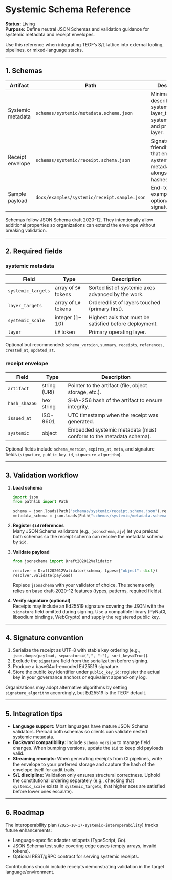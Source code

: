 <!-- markdownlint-disable MD013 -->
# Systemic Schema Reference

**Status:** Living  
**Purpose:** Define neutral JSON Schemas and validation guidance for systemic metadata and receipt envelopes.

Use this reference when integrating TEOF’s S/L lattice into external tooling, pipelines, or mixed-language stacks.

---

## 1. Schemas

| Artifact | Path | Description |
| --- | --- | --- |
| Systemic metadata | `schemas/systemic/metadata.schema.json` | Minimal fields describing systemic_targets, layer_targets, systemic_scale, and primary layer. |
| Receipt envelope | `schemas/systemic/receipt.schema.json` | Signature-friendly wrapper that embeds systemic metadata alongside artifact hashes. |
| Sample payload | `docs/examples/systemic/receipt.sample.json` | End-to-end example with optional signature fields. |

Schemas follow JSON Schema draft 2020-12. They intentionally allow additional properties so organizations can extend the envelope without breaking validation.

---

## 2. Required fields

### systemic metadata

| Field | Type | Description |
| --- | --- | --- |
| `systemic_targets` | array of `S#` tokens | Sorted list of systemic axes advanced by the work. |
| `layer_targets` | array of `L#` tokens | Ordered list of layers touched (primary first). |
| `systemic_scale` | integer (1–10) | Highest axis that must be satisfied before deployment. |
| `layer` | `L#` token | Primary operating layer. |

Optional but recommended: `schema_version`, `summary`, `receipts`, `references`, `created_at`, `updated_at`.

### receipt envelope

| Field | Type | Description |
| --- | --- | --- |
| `artifact` | string (URI) | Pointer to the artifact (file, object storage, etc.). |
| `hash_sha256` | hex string | SHA-256 hash of the artifact to ensure integrity. |
| `issued_at` | ISO-8601 | UTC timestamp when the receipt was generated. |
| `systemic` | object | Embedded systemic metadata (must conform to the metadata schema). |

Optional fields include `schema_version`, `expires_at`, `meta`, and signature fields (`signature`, `public_key_id`, `signature_algorithm`).

---

## 3. Validation workflow

1. **Load schema**  
   ```python
   import json
   from pathlib import Path

   schema = json.loads(Path("schemas/systemic/receipt.schema.json").read_text())
   metadata_schema = json.loads(Path("schemas/systemic/metadata.schema.json").read_text())
   ```

2. **Register `$id` references**  
   Many JSON Schema validators (e.g., `jsonschema`, `ajv`) let you preload both schemas so the receipt schema can resolve the metadata schema by `$id`.

3. **Validate payload**  
   ```python
   from jsonschema import Draft202012Validator

   resolver = Draft202012Validator(schema, types={"object": dict})
   resolver.validate(payload)
   ```

   Replace `jsonschema` with your validator of choice. The schema only relies on base draft-2020-12 features (types, patterns, required fields).

4. **Verify signature (optional)**  
   Receipts may include an Ed25519 signature covering the JSON with the `signature` field omitted during signing. Use a compatible library (PyNaCl, libsodium bindings, WebCrypto) and supply the registered public key.

---

## 4. Signature convention

1. Serialize the receipt as UTF-8 with stable key ordering (e.g., `json.dumps(payload, separators=(",", ":"), sort_keys=True)`).
2. Exclude the `signature` field from the serialization before signing.
3. Produce a base64url-encoded Ed25519 signature.  
4. Store the public key identifier under `public_key_id`; register the actual key in your governance anchors or equivalent append-only log.

Organizations may adopt alternative algorithms by setting `signature_algorithm` accordingly, but Ed25519 is the TEOF default.

---

## 5. Integration tips

- **Language support:** Most languages have mature JSON Schema validators. Preload both schemas so clients can validate nested systemic metadata.
- **Backward compatibility:** Include `schema_version` to manage field changes. When bumping versions, update the `$id` to keep old payloads valid.
- **Streaming receipts:** When generating receipts from CI pipelines, write the envelope to your preferred storage and capture the hash of the envelope itself for audit trails.
- **S/L discipline:** Validation only ensures structural correctness. Uphold the constitutional ordering separately (e.g., checking that `systemic_scale` exists in `systemic_targets`, that higher axes are satisfied before lower ones escalate).

---

## 6. Roadmap

The interoperability plan (`2025-10-17-systemic-interoperability`) tracks future enhancements:

- Language-specific adapter snippets (TypeScript, Go).
- JSON Schema test suite covering edge cases (empty arrays, invalid tokens).
- Optional REST/gRPC contract for serving systemic receipts.

Contributions should include receipts demonstrating validation in the target language/environment.
